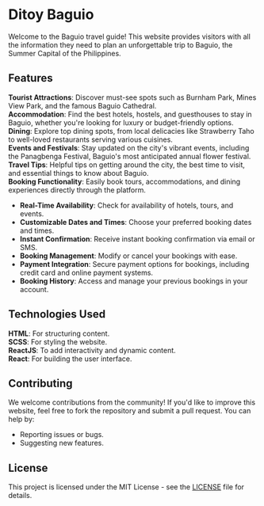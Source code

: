 # Ditoy Baguio
Welcome to the Baguio travel guide! This website provides visitors with all the information they need to plan an unforgettable trip to Baguio, the Summer Capital of the Philippines.

## Features
**Tourist Attractions**: Discover must-see spots such as Burnham Park, Mines View Park, and the famous Baguio Cathedral.  
**Accommodation**: Find the best hotels, hostels, and guesthouses to stay in Baguio, whether you're looking for luxury or budget-friendly options.  
**Dining**: Explore top dining spots, from local delicacies like Strawberry Taho to well-loved restaurants serving various cuisines.  
**Events and Festivals**: Stay updated on the city's vibrant events, including the Panagbenga Festival, Baguio's most anticipated annual flower festival.  
**Travel Tips**: Helpful tips on getting around the city, the best time to visit, and essential things to know about Baguio.  
**Booking Functionality**: Easily book tours, accommodations, and dining experiences directly through the platform.  
  - **Real-Time Availability**: Check for availability of hotels, tours, and events.  
  - **Customizable Dates and Times**: Choose your preferred booking dates and times.  
  - **Instant Confirmation**: Receive instant booking confirmation via email or SMS.  
  - **Booking Management**: Modify or cancel your bookings with ease.  
  - **Payment Integration**: Secure payment options for bookings, including credit card and online payment systems.  
  - **Booking History**: Access and manage your previous bookings in your account.

## Technologies Used
**HTML**: For structuring content.  
**SCSS**: For styling the website.  
**ReactJS**: To add interactivity and dynamic content.  
**React**: For building the user interface.

## Contributing
We welcome contributions from the community! If you'd like to improve this website, feel free to fork the repository and submit a pull request. You can help by:  
- Reporting issues or bugs.  
- Suggesting new features.

## License
This project is licensed under the MIT License - see the [LICENSE](./LICENSE) file for details.
